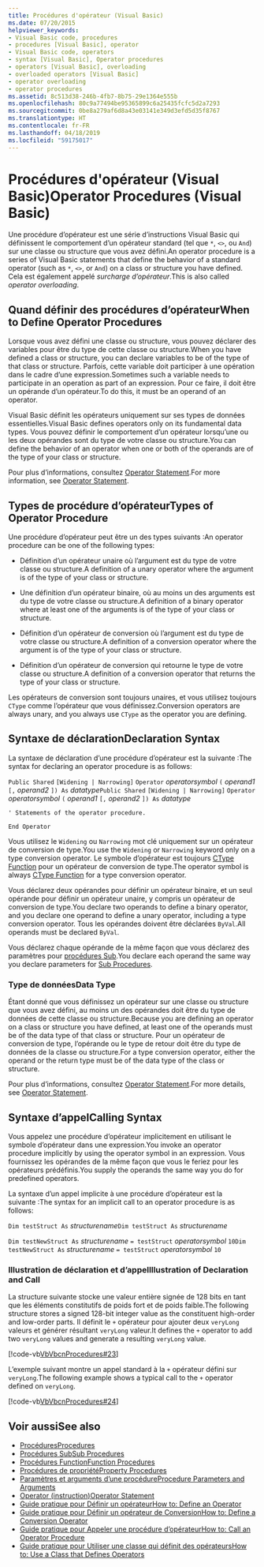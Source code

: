 ```yaml
---
title: Procédures d'opérateur (Visual Basic)
ms.date: 07/20/2015
helpviewer_keywords:
- Visual Basic code, procedures
- procedures [Visual Basic], operator
- Visual Basic code, operators
- syntax [Visual Basic], Operator procedures
- operators [Visual Basic], overloading
- overloaded operators [Visual Basic]
- operator overloading
- operator procedures
ms.assetid: 8c513d38-246b-4fb7-8b75-29e1364e555b
ms.openlocfilehash: 80c9a77494be95365899c6a25435fcfc5d2a7293
ms.sourcegitcommit: 0be8a279af6d8a43e03141e349d3efd5d35f8767
ms.translationtype: HT
ms.contentlocale: fr-FR
ms.lasthandoff: 04/18/2019
ms.locfileid: "59175017"
---
```

# <a name="operator-procedures-visual-basic"></a><span data-ttu-id="bc630-102">Procédures d'opérateur (Visual Basic)</span><span class="sxs-lookup"><span data-stu-id="bc630-102">Operator Procedures (Visual Basic)</span></span>
<span data-ttu-id="bc630-103">Une procédure d’opérateur est une série d’instructions Visual Basic qui définissent le comportement d’un opérateur standard (tel que `*`, `<>`, ou `And`) sur une classe ou structure que vous avez défini.</span><span class="sxs-lookup"><span data-stu-id="bc630-103">An operator procedure is a series of Visual Basic statements that define the behavior of a standard operator (such as `*`, `<>`, or `And`) on a class or structure you have defined.</span></span> <span data-ttu-id="bc630-104">Cela est également appelé *surcharge d’opérateur*.</span><span class="sxs-lookup"><span data-stu-id="bc630-104">This is also called *operator overloading*.</span></span>  
  
## <a name="when-to-define-operator-procedures"></a><span data-ttu-id="bc630-105">Quand définir des procédures d’opérateur</span><span class="sxs-lookup"><span data-stu-id="bc630-105">When to Define Operator Procedures</span></span>  
 <span data-ttu-id="bc630-106">Lorsque vous avez défini une classe ou structure, vous pouvez déclarer des variables pour être du type de cette classe ou structure.</span><span class="sxs-lookup"><span data-stu-id="bc630-106">When you have defined a class or structure, you can declare variables to be of the type of that class or structure.</span></span> <span data-ttu-id="bc630-107">Parfois, cette variable doit participer à une opération dans le cadre d’une expression.</span><span class="sxs-lookup"><span data-stu-id="bc630-107">Sometimes such a variable needs to participate in an operation as part of an expression.</span></span> <span data-ttu-id="bc630-108">Pour ce faire, il doit être un opérande d’un opérateur.</span><span class="sxs-lookup"><span data-stu-id="bc630-108">To do this, it must be an operand of an operator.</span></span>  
  
 <span data-ttu-id="bc630-109">Visual Basic définit les opérateurs uniquement sur ses types de données essentielles.</span><span class="sxs-lookup"><span data-stu-id="bc630-109">Visual Basic defines operators only on its fundamental data types.</span></span> <span data-ttu-id="bc630-110">Vous pouvez définir le comportement d’un opérateur lorsqu’une ou les deux opérandes sont du type de votre classe ou structure.</span><span class="sxs-lookup"><span data-stu-id="bc630-110">You can define the behavior of an operator when one or both of the operands are of the type of your class or structure.</span></span>  
  
 <span data-ttu-id="bc630-111">Pour plus d’informations, consultez [Operator Statement](../../../../visual-basic/language-reference/statements/operator-statement.md).</span><span class="sxs-lookup"><span data-stu-id="bc630-111">For more information, see [Operator Statement](../../../../visual-basic/language-reference/statements/operator-statement.md).</span></span>  
  
## <a name="types-of-operator-procedure"></a><span data-ttu-id="bc630-112">Types de procédure d’opérateur</span><span class="sxs-lookup"><span data-stu-id="bc630-112">Types of Operator Procedure</span></span>  
 <span data-ttu-id="bc630-113">Une procédure d’opérateur peut être un des types suivants :</span><span class="sxs-lookup"><span data-stu-id="bc630-113">An operator procedure can be one of the following types:</span></span>  
  
-   <span data-ttu-id="bc630-114">Définition d’un opérateur unaire où l’argument est du type de votre classe ou structure.</span><span class="sxs-lookup"><span data-stu-id="bc630-114">A definition of a unary operator where the argument is of the type of your class or structure.</span></span>  
  
-   <span data-ttu-id="bc630-115">Une définition d’un opérateur binaire, où au moins un des arguments est du type de votre classe ou structure.</span><span class="sxs-lookup"><span data-stu-id="bc630-115">A definition of a binary operator where at least one of the arguments is of the type of your class or structure.</span></span>  
  
-   <span data-ttu-id="bc630-116">Définition d’un opérateur de conversion où l’argument est du type de votre classe ou structure.</span><span class="sxs-lookup"><span data-stu-id="bc630-116">A definition of a conversion operator where the argument is of the type of your class or structure.</span></span>  
  
-   <span data-ttu-id="bc630-117">Définition d’un opérateur de conversion qui retourne le type de votre classe ou structure.</span><span class="sxs-lookup"><span data-stu-id="bc630-117">A definition of a conversion operator that returns the type of your class or structure.</span></span>  
  
 <span data-ttu-id="bc630-118">Les opérateurs de conversion sont toujours unaires, et vous utilisez toujours `CType` comme l’opérateur que vous définissez.</span><span class="sxs-lookup"><span data-stu-id="bc630-118">Conversion operators are always unary, and you always use `CType` as the operator you are defining.</span></span>  
  
## <a name="declaration-syntax"></a><span data-ttu-id="bc630-119">Syntaxe de déclaration</span><span class="sxs-lookup"><span data-stu-id="bc630-119">Declaration Syntax</span></span>  
 <span data-ttu-id="bc630-120">La syntaxe de déclaration d’une procédure d’opérateur est la suivante :</span><span class="sxs-lookup"><span data-stu-id="bc630-120">The syntax for declaring an operator procedure is as follows:</span></span>  
  
 <span data-ttu-id="bc630-121">`Public Shared`   `[Widening | Narrowing]`   `Operator`  *operatorsymbol*  `(` *operand1*  `[,`  *operand2* `]) As`  *datatype*</span><span class="sxs-lookup"><span data-stu-id="bc630-121">`Public Shared`   `[Widening | Narrowing]`   `Operator`  *operatorsymbol*  `(` *operand1*  `[,`  *operand2* `]) As`  *datatype*</span></span>  
  
 `' Statements of the operator procedure.`  
  
 `End Operator`  
  
 <span data-ttu-id="bc630-122">Vous utilisez le `Widening` ou `Narrowing` mot clé uniquement sur un opérateur de conversion de type.</span><span class="sxs-lookup"><span data-stu-id="bc630-122">You use the `Widening` or `Narrowing` keyword only on a type conversion operator.</span></span> <span data-ttu-id="bc630-123">Le symbole d’opérateur est toujours [CType Function](../../../../visual-basic/language-reference/functions/ctype-function.md) pour un opérateur de conversion de type.</span><span class="sxs-lookup"><span data-stu-id="bc630-123">The operator symbol is always [CType Function](../../../../visual-basic/language-reference/functions/ctype-function.md) for a type conversion operator.</span></span>  
  
 <span data-ttu-id="bc630-124">Vous déclarez deux opérandes pour définir un opérateur binaire, et un seul opérande pour définir un opérateur unaire, y compris un opérateur de conversion de type.</span><span class="sxs-lookup"><span data-stu-id="bc630-124">You declare two operands to define a binary operator, and you declare one operand to define a unary operator, including a type conversion operator.</span></span> <span data-ttu-id="bc630-125">Tous les opérandes doivent être déclarées `ByVal`.</span><span class="sxs-lookup"><span data-stu-id="bc630-125">All operands must be declared `ByVal`.</span></span>  
  
 <span data-ttu-id="bc630-126">Vous déclarez chaque opérande de la même façon que vous déclarez des paramètres pour [procédures Sub](./sub-procedures.md).</span><span class="sxs-lookup"><span data-stu-id="bc630-126">You declare each operand the same way you declare parameters for [Sub Procedures](./sub-procedures.md).</span></span>  
  
### <a name="data-type"></a><span data-ttu-id="bc630-127">Type de données</span><span class="sxs-lookup"><span data-stu-id="bc630-127">Data Type</span></span>  
 <span data-ttu-id="bc630-128">Étant donné que vous définissez un opérateur sur une classe ou structure que vous avez défini, au moins un des opérandes doit être du type de données de cette classe ou structure.</span><span class="sxs-lookup"><span data-stu-id="bc630-128">Because you are defining an operator on a class or structure you have defined, at least one of the operands must be of the data type of that class or structure.</span></span> <span data-ttu-id="bc630-129">Pour un opérateur de conversion de type, l’opérande ou le type de retour doit être du type de données de la classe ou structure.</span><span class="sxs-lookup"><span data-stu-id="bc630-129">For a type conversion operator, either the operand or the return type must be of the data type of the class or structure.</span></span>  
  
 <span data-ttu-id="bc630-130">Pour plus d’informations, consultez [Operator Statement](../../../../visual-basic/language-reference/statements/operator-statement.md).</span><span class="sxs-lookup"><span data-stu-id="bc630-130">For more details, see [Operator Statement](../../../../visual-basic/language-reference/statements/operator-statement.md).</span></span>  
  
## <a name="calling-syntax"></a><span data-ttu-id="bc630-131">Syntaxe d’appel</span><span class="sxs-lookup"><span data-stu-id="bc630-131">Calling Syntax</span></span>  
 <span data-ttu-id="bc630-132">Vous appelez une procédure d’opérateur implicitement en utilisant le symbole d’opérateur dans une expression.</span><span class="sxs-lookup"><span data-stu-id="bc630-132">You invoke an operator procedure implicitly by using the operator symbol in an expression.</span></span> <span data-ttu-id="bc630-133">Vous fournissez les opérandes de la même façon que vous le feriez pour les opérateurs prédéfinis.</span><span class="sxs-lookup"><span data-stu-id="bc630-133">You supply the operands the same way you do for predefined operators.</span></span>  
  
 <span data-ttu-id="bc630-134">La syntaxe d’un appel implicite à une procédure d’opérateur est la suivante :</span><span class="sxs-lookup"><span data-stu-id="bc630-134">The syntax for an implicit call to an operator procedure is as follows:</span></span>  
  
 <span data-ttu-id="bc630-135">`Dim testStruct As`  *structurename*</span><span class="sxs-lookup"><span data-stu-id="bc630-135">`Dim testStruct As`  *structurename*</span></span>  
  
 <span data-ttu-id="bc630-136">`Dim testNewStruct As`  *structurename*  `= testStruct`  *operatorsymbol*  `10`</span><span class="sxs-lookup"><span data-stu-id="bc630-136">`Dim testNewStruct As`  *structurename*  `= testStruct`  *operatorsymbol*  `10`</span></span>  
  
### <a name="illustration-of-declaration-and-call"></a><span data-ttu-id="bc630-137">Illustration de déclaration et d’appel</span><span class="sxs-lookup"><span data-stu-id="bc630-137">Illustration of Declaration and Call</span></span>  
 <span data-ttu-id="bc630-138">La structure suivante stocke une valeur entière signée de 128 bits en tant que les éléments constitutifs de poids fort et de poids faible.</span><span class="sxs-lookup"><span data-stu-id="bc630-138">The following structure stores a signed 128-bit integer value as the constituent high-order and low-order parts.</span></span> <span data-ttu-id="bc630-139">Il définit le `+` opérateur pour ajouter deux `veryLong` valeurs et générer résultant `veryLong` valeur.</span><span class="sxs-lookup"><span data-stu-id="bc630-139">It defines the `+` operator to add two `veryLong` values and generate a resulting `veryLong` value.</span></span>  
  
 [!code-vb[VbVbcnProcedures#23](~/samples/snippets/visualbasic/VS_Snippets_VBCSharp/VbVbcnProcedures/VB/Class1.vb#23)]  
  
 <span data-ttu-id="bc630-140">L’exemple suivant montre un appel standard à la `+` opérateur défini sur `veryLong`.</span><span class="sxs-lookup"><span data-stu-id="bc630-140">The following example shows a typical call to the `+` operator defined on `veryLong`.</span></span>  
  
 [!code-vb[VbVbcnProcedures#24](~/samples/snippets/visualbasic/VS_Snippets_VBCSharp/VbVbcnProcedures/VB/Class1.vb#24)]  

## <a name="see-also"></a><span data-ttu-id="bc630-141">Voir aussi</span><span class="sxs-lookup"><span data-stu-id="bc630-141">See also</span></span>

- [<span data-ttu-id="bc630-142">Procédures</span><span class="sxs-lookup"><span data-stu-id="bc630-142">Procedures</span></span>](./index.md)
- [<span data-ttu-id="bc630-143">Procédures Sub</span><span class="sxs-lookup"><span data-stu-id="bc630-143">Sub Procedures</span></span>](./sub-procedures.md)
- [<span data-ttu-id="bc630-144">Procédures Function</span><span class="sxs-lookup"><span data-stu-id="bc630-144">Function Procedures</span></span>](./function-procedures.md)
- [<span data-ttu-id="bc630-145">Procédures de propriété</span><span class="sxs-lookup"><span data-stu-id="bc630-145">Property Procedures</span></span>](./property-procedures.md)
- [<span data-ttu-id="bc630-146">Paramètres et arguments d’une procédure</span><span class="sxs-lookup"><span data-stu-id="bc630-146">Procedure Parameters and Arguments</span></span>](./procedure-parameters-and-arguments.md)
- [<span data-ttu-id="bc630-147">Operator (instruction)</span><span class="sxs-lookup"><span data-stu-id="bc630-147">Operator Statement</span></span>](../../../../visual-basic/language-reference/statements/operator-statement.md)
- [<span data-ttu-id="bc630-148">Guide pratique pour Définir un opérateur</span><span class="sxs-lookup"><span data-stu-id="bc630-148">How to: Define an Operator</span></span>](./how-to-define-an-operator.md)
- [<span data-ttu-id="bc630-149">Guide pratique pour Définir un opérateur de Conversion</span><span class="sxs-lookup"><span data-stu-id="bc630-149">How to: Define a Conversion Operator</span></span>](./how-to-define-a-conversion-operator.md)
- [<span data-ttu-id="bc630-150">Guide pratique pour Appeler une procédure d’opérateur</span><span class="sxs-lookup"><span data-stu-id="bc630-150">How to: Call an Operator Procedure</span></span>](./how-to-call-an-operator-procedure.md)
- [<span data-ttu-id="bc630-151">Guide pratique pour Utiliser une classe qui définit des opérateurs</span><span class="sxs-lookup"><span data-stu-id="bc630-151">How to: Use a Class that Defines Operators</span></span>](./how-to-use-a-class-that-defines-operators.md)
